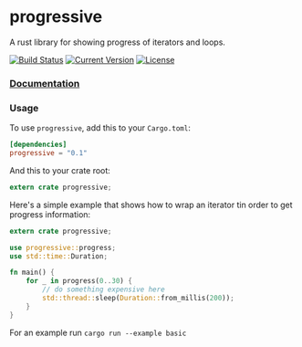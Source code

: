 progressive
===========

A rust library for showing progress of iterators and loops.

[![Build Status](https://travis-ci.org/palango/progressive.svg?branch=master)](https://travis-ci.org/palango/progressive)
[![Current Version](http://meritbadge.herokuapp.com/progressive)](https://crates.io/crates/progressive)
[![License](https://img.shields.io/crates/l/progressive.svg)]()

### [Documentation](https://palango.github.io/progressive/)

### Usage

To use `progressive`, add this to your `Cargo.toml`:

```toml
[dependencies]
progressive = "0.1"
```

And this to your crate root:

```rust
extern crate progressive;
```

Here's a simple example that shows how to wrap an iterator tin order to get progress information:

```rust
extern crate progressive;

use progressive::progress;
use std::time::Duration;

fn main() {
    for _ in progress(0..30) {
        // do something expensive here
        std::thread::sleep(Duration::from_millis(200));
    }
}
```

For an example run `cargo run --example basic`
